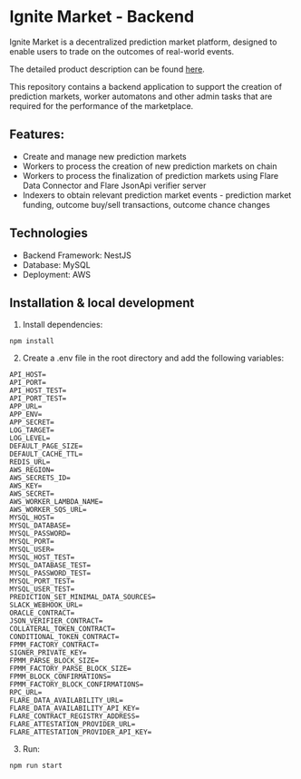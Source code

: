 # Ignite Market - Backend

Ignite Market is a decentralized prediction market platform, designed to enable users to trade on the outcomes of real-world events. 

The detailed product description can be found [here](https://github.com/kalmiallc/ignite-market-contracts/blob/main/ProductDescription.md).

This repository contains a backend application to support the creation of prediction markets, worker automatons and other admin tasks that are required for the performance of the marketplace.

## Features:
* Create and manage new prediction markets
* Workers to process the creation of new prediction markets on chain
* Workers to process the finalization of prediction markets using Flare Data Connector and Flare JsonApi verifier server
* Indexers to obtain relevant prediction market events - prediction market funding, outcome buy/sell transactions, outcome chance changes


## Technologies
* Backend Framework: NestJS
* Database: MySQL
* Deployment: AWS


## Installation & local development

1. Install dependencies:

```
npm install
```

2. Create a .env file in the root directory and add the following variables:

```
API_HOST=
API_PORT=
API_HOST_TEST=
API_PORT_TEST=
APP_URL=
APP_ENV=
APP_SECRET=
LOG_TARGET=
LOG_LEVEL=
DEFAULT_PAGE_SIZE=
DEFAULT_CACHE_TTL=
REDIS_URL=
AWS_REGION=
AWS_SECRETS_ID=
AWS_KEY=
AWS_SECRET=
AWS_WORKER_LAMBDA_NAME=
AWS_WORKER_SQS_URL=
MYSQL_HOST=
MYSQL_DATABASE=
MYSQL_PASSWORD=
MYSQL_PORT=
MYSQL_USER=
MYSQL_HOST_TEST=
MYSQL_DATABASE_TEST=
MYSQL_PASSWORD_TEST=
MYSQL_PORT_TEST=
MYSQL_USER_TEST=
PREDICTION_SET_MINIMAL_DATA_SOURCES=
SLACK_WEBHOOK_URL=
ORACLE_CONTRACT=
JSON_VERIFIER_CONTRACT=
COLLATERAL_TOKEN_CONTRACT=
CONDITIONAL_TOKEN_CONTRACT=
FPMM_FACTORY_CONTRACT=
SIGNER_PRIVATE_KEY=
FPMM_PARSE_BLOCK_SIZE=
FPMM_FACTORY_PARSE_BLOCK_SIZE=
FPMM_BLOCK_CONFIRMATIONS=
FPMM_FACTORY_BLOCK_CONFIRMATIONS=
RPC_URL=
FLARE_DATA_AVAILABILITY_URL=
FLARE_DATA_AVAILABILITY_API_KEY=
FLARE_CONTRACT_REGISTRY_ADDRESS=
FLARE_ATTESTATION_PROVIDER_URL=
FLARE_ATTESTATION_PROVIDER_API_KEY=
```

3. Run:

```
npm run start
```